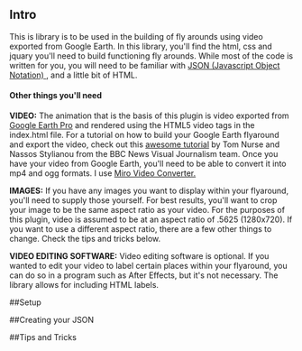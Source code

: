 ## Intro

This is library is to be used in the building of fly arounds using video exported from Google Earth. In this library, you'll find the html, css and jquary you'll need to build functioning fly arounds. While most of the code is written for you, you will need to be familiar with <a href="http://www.w3schools.com/json/" target="_blank">JSON (Javascript Object Notation) </a>, and a little bit of HTML.

#### Other things you'll need

**VIDEO:** The animation that is the basis of this plugin is video exported from <a href="http://www.google.com/earth/download/gep/agree.html" target="_blank">Google Earth Pro</a> and rendered using the HTML5 video tags in the index.html file. For a tutorial on how to build your Google Earth flyaround and export the video, check out this <a href="https://github.com/tnurse/gep-flythroughs" target="_blank">awesome tutorial</a> by Tom Nurse and Nassos Stylianou from the BBC News Visual Journalism team. Once you have your video from Google Earth, you'll need to be able to convert it into mp4 and ogg formats. I use <a href="http://www.mirovideoconverter.com/" target="_blank">Miro Video Converter.</a>

**IMAGES:** If you have any images you want to display within your flyaround, you'll need to supply those yourself. For best results, you'll want to crop your image to be the same aspect ratio as your video. For the purposes of this plugin, video is assumed to be at an aspect ratio of .5625 (1280x720). If you want to use a different aspect ratio, there are a few other things to change. Check the tips and tricks below.

**VIDEO EDITING SOFTWARE:** Video editing software is optional. If you wanted to edit your video to label certain places within your flyaround, you can do so in a program such as After Effects, but it's not necessary. The library allows for including HTML labels.

##Setup

##Creating your JSON

##Tips and Tricks

